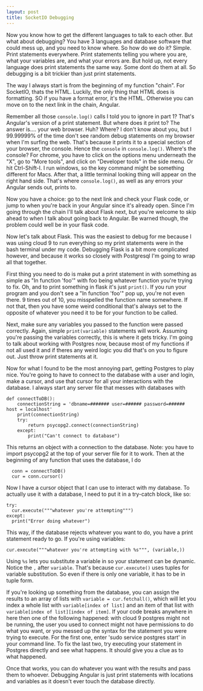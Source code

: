 ```yaml
---
layout: post
title: SocketIO Debugging
---
```

Now you know how to get the different languages to talk to each other. But what about debugging? You have 3 languages and database software that could mess up, and you need to know where. So how do we do it? Simple. Print statements everywhere. Print statements telling you where you are, what your variables are, and what your errors are. But hold up, not every language does print statements the same way. Some dont do them at all. So debugging is a bit trickier than just print statements.

The way I always start is from the beginning of my function "chain". For SocketIO, thats the HTML. Luckily, the only thing that HTML does is formatting. SO if you have a format error, it's the HTML. Otherwise you can move on to the next link in the chain, Angular.

Remember all those `console.log()` calls I told you to ignore in part 1? That's Angular's version of a print statement. But where does it print to? The answer is.... your web browser. Huh? Where? I don't know about you, but I 99.99999% of the time don't see random debug statements on my browser when I'm surfing the web. That's because it prints it to a special section of your browser, the console. Hence the `console` in `console.log()`. Where's the console? For chrome, you have to click on the options menu underneath the "X", go to "More tools", and click on "Developer tools" in the side menu. Or hit Ctrl-Shift-I. I run windows, so the key command might be something different for Macs. After that, a little terminal looking thing will appear on the right hand side. That's where `console.log()`, as well as any errors your Angular sends out, prints to.

Now you have a choice: go to the next link and check your Flask code, or jump to when you're back in your Angular since it's already open. Since I'm going through the chain I'll talk about Flask next, but you're welcome to skip ahead to when I talk about going back to Angular. Be warned though, the problem could well be in your flask code.

Now let's talk about Flask. This was the easiest to debug for me because I was using cloud 9 to run everything so my print statements were in the bash terminal under my code. Debugging Flask is a bit more complicated however, and because it works so closely with Postgresql I'm going to wrap all that together. 

First thing you need to do is make put a print statement in with something as simple as "In function 'foo'" with foo being whatever function you're trying to fix. Oh, and to print something in flask it's just `print()`. If you run your program and you don't see a "In function 'foo'" pop up, you're not even there. 9 times out of 10, you misspelled the function name somewhere. If not that, then you have some weird conditional that's always set to the opposite of whatever you need it to be for your function to be called.

Next, make sure any variables you passed to the function were passed correctly. Again, simple `print(variable)` statements will work. Assuming you're passing the variables correctly, this is where it gets tricky. I'm going to talk about working with Postgres now, because most of my functions if not all used it and if theres any weird logic you did that's on you to figure out. Just throw print statements at it.

Now for what I found to be the most annoying part, getting Postgres to play nice. You're going to have to connect to the database with a user and login, make a cursor, and use that cursor for all your interactions with the database. I always start any server file that messes with databases with 

```
def connectToDB():
    connectionString = 'dbname=####### user=###### password=###### host = localhost'
    print(connectionString)
    try:
        return psycopg2.connect(connectionString)
    except:
        print("Can't connect to database")
```

This returns an object with a connection to the database. Note: you have to import psycopg2 at the top of your server file for it to work. Then at the beginning of any function that uses the database, I do

```
  conn = connectToDB()
  cur = conn.cursor()
```

Now I have a cursor object that I can use to interact with my database. To actually use it with a database, I need to put it in a try-catch block, like so:

```
try:
  cur.execute("""whatever you're attempting""")
except:
  print("Error doing whatever")
```
This way, if the database rejects whatever you want to do, you have a print statement ready to go. If you're using variables:

```
cur.execute("""whatever you're attempting with %s""", (variable,))
```

Using `%s` lets you substitute a variable in so your statement can be dynamic. Notice the `,` after `variable`. That's because `cur.execute()` uses tuples for variable substitution. So even if there is only one variable, it has to be in tuple form.

If you're looking up something from the database, you can assign the results to an array of lists with `variable = cur.fetchall()`, which will let you index a whole list with `variable[index of list]` and an item of that list with `variable[index of list][index of item]`. If your code breaks anywhere in here then one of the following happened: with cloud 9 postgres might not be running, the user you used to connect might not have permissions to do what you want, or you messed up the syntax for the statement you were trying to execute. For the first one, enter 'sudo service postgres start' in your command line. To fix the last two, try executing your statement in Postgres directly and see what happens. It should give you a clue as to what happened.

Once that works, you can do whatever you want with the results and pass them to whoever. Debugging Angular is just print statements with locations and variables as it doesn't ever touch the database directly.
